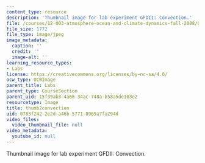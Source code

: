 ```yaml
---
content_type: resource
description: 'Thumbnail image for lab experiment GFDII: Convection.'
file: /courses/12-003-atmosphere-ocean-and-climate-dynamics-fall-2008/0783f2422e2da46b57718965a7fa294d_thumb2convection.jpg
file_size: 1772
file_type: image/jpeg
image_metadata:
  caption: ''
  credit: ''
  image-alt: ''
learning_resource_types:
- Labs
license: https://creativecommons.org/licenses/by-nc-sa/4.0/
ocw_type: OCWImage
parent_title: Labs
parent_type: CourseSection
parent_uid: 15f39ab3-4a66-34ac-748a-b58a5de103e2
resourcetype: Image
title: thumb2convection
uid: 0783f242-2e2d-a46b-5771-8965a7fa294d
video_files:
  video_thumbnail_file: null
video_metadata:
  youtube_id: null
---
```

Thumbnail image for lab experiment GFDII: Convection.